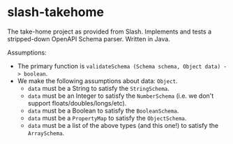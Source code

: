 # slash-takehome

The take-home project as provided from Slash. Implements
and tests a stripped-down OpenAPI Schema parser. Written in Java.

Assumptions:
  - The primary function is `validateSchema (Schema schema, Object data) -> boolean`.
  - We make the following assumptions about data: `Object`. 
    - `data` must be a String to satisfy the `StringSchema`.
    - `data` must be an Integer to satisfy the `NumberSchema` (i.e. we don't
      support floats/doubles/longs/etc).
    - `data` must be a Boolean to satisfy the `BooleanSchema`.
    - `data` must be a `PropertyMap` to satisfy the `ObjectSchema`.
    - `data` must be a list of the above types (and this one!) to satisfy the `ArraySchema`.

